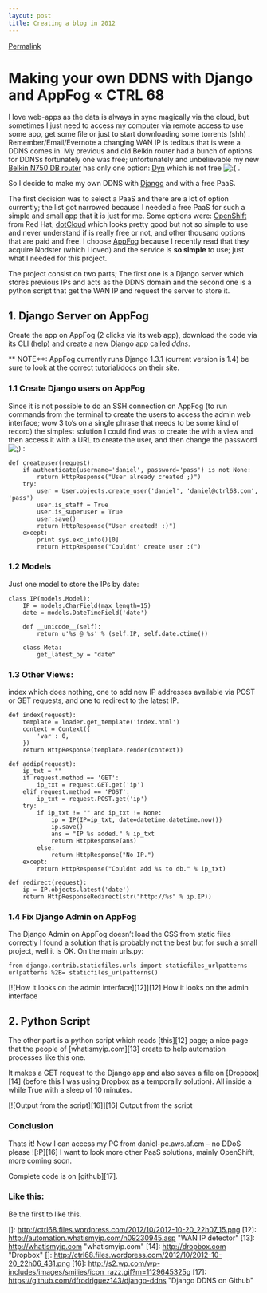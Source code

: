 ```yaml
---
layout: post
title: Creating a blog in 2012
---
```

[Permalink](http://ctrl68.wordpress.com/2012/10/20/making-your-own-ddns-with-django-and-appfog/ "Permalink to Making your own DDNS with Django and AppFog « CTRL 68")

# Making your own DDNS with Django and AppFog « CTRL 68

I love web-apps as the data is always in sync magically via the cloud, but sometimes I just need to access my computer via remote access to use some app, get some file or just to start downloading some torrents (shh) . Remember/Email/Evernote a changing WAN IP is tedious that is were a DDNS comes in. My previous and old Belkin router had a bunch of options for DDNSs fortunately one was free; unfortunately and unbelievable my new [Belkin N750 DB router][1] has only one option: [Dyn][2] which is not free ![:(][3] .

So I decide to make my own DDNS with [Django][4] and with a free PaaS.

The first decision was to select a PaaS and there are a lot of option currently; the list got narrowed because I needed a free PaaS for such a simple and small app that it is just for me. Some options were: [OpenShift][5] from Red Hat, [dotCloud][6] which looks pretty good but not so simple to use and never understand if is really free or not, and other thousand options that are paid and free. I choose [AppFog][7] because I recently read that they acquire Nodster (which I loved) and the service is **so simple** to use; just what I needed for this project.

The project consist on two parts; The first one is a Django server which stores previous IPs and acts as the DDNS domain and the second one is a python script that get the WAN IP and request the server to store it.

## 1. Django Server on AppFog

Create the app on AppFog (2 clicks via its web app), download the code via its CLI ([help][8]) and create a new Django app called *ddns*.

** NOTE**: AppFog currently runs Django 1.3.1 (current version is 1.4) be sure to look at the correct [tutorial/docs][9] on their site.

### 1.1 Create Django users on AppFog

Since it is not possible to do an SSH connection on AppFog (to run commands from the terminal to create the users to access the admin web interface; wow 3 to’s on a single phrase that needs to be some kind of record) the simplest solution I could find was to create the with a view and then access it  with a URL to create the user, and then change the password ![;)][10] :


    def createuser(request):
        if authenticate(username='daniel', password='pass') is not None:
            return HttpResponse("User already created ;)")
        try:
            user = User.objects.create_user('daniel', 'daniel@ctrl68.com', 'pass')
            user.is_staff = True
            user.is_superuser = True
            user.save()
            return HttpResponse("User created! :)")
        except:
            print sys.exc_info()[0]
            return HttpResponse("Couldnt' create user :(")


### 1.2 Models

Just one model to store the IPs by date:


    class IP(models.Model):
        IP = models.CharField(max_length=15)
        date = models.DateTimeField('date')

        def __unicode__(self):
            return u'%s @ %s' % (self.IP, self.date.ctime())

        class Meta:
            get_latest_by = "date"


### 1.3 Other Views:

index which does nothing, one to add new IP addresses available via POST or GET requests, and one to redirect to the latest IP.


    def index(request):
        template = loader.get_template('index.html')
        context = Context({
            'var': 0,
        })
        return HttpResponse(template.render(context))

    def addip(request):
        ip_txt = ""
        if request.method == 'GET':
            ip_txt = request.GET.get('ip')
        elif request.method == 'POST':
            ip_txt = request.POST.get('ip')
        try:
            if ip_txt != "" and ip_txt != None:
                ip = IP(IP=ip_txt, date=datetime.datetime.now())
                ip.save()
                ans = "IP %s added." % ip_txt
                return HttpResponse(ans)
            else:
                return HttpResponse("No IP.")
        except:
            return HttpResponse("Couldnt add %s to db." % ip_txt)

    def redirect(request):
        ip = IP.objects.latest('date')
        return HttpResponseRedirect(str("http://%s" % ip.IP))


### 1.4 Fix Django Admin on AppFog

The Django Admin on AppFog doesn’t load the CSS from static files correctly I found a solution that is probably not the best but for such a small project, well it is OK. On the main urls.py:


    from django.contrib.staticfiles.urls import staticfiles_urlpatterns
    urlpatterns %2B= staticfiles_urlpatterns()


[![How it looks on the admin interface][12]][12]
How it looks on the admin interface

## 2. Python Script

The other part is a python script which reads [this][12] page; a nice page that the people of [whatismyip.com][13] create to help automation processes like this one.

It makes a GET request to the Django app and also saves a file on [Dropbox][14] (before this I was using Dropbox as a temporally solution). All inside a while True with a sleep of 10 minutes.

[![Output from the script][16]][16]
Output from the script

### Conclusion

Thats it! Now I can access my PC from daniel-pc.aws.af.cm – no DDoS please ![:P][16]
I want to look more other PaaS solutions, mainly OpenShift, more coming soon.

Complete code is on [github][17].

### Like this:

Be the first to like this.

 [1]: http://www.belkin.com/us/p/P-F9K1103 "Belkin N750"
 [2]: http://dyn.com/dns/ "Dyn"
 [3]: http://s0.wp.com/wp-includes/images/smilies/icon_sad.gif?m=1129645325g
 [4]: https://www.djangoproject.com "Django"
 [5]: https://openshift.redhat.com/app/ "Open Shift"
 [6]: https://www.dotcloud.com/ "dotCloud"
 [7]: http://appfog.com "appfog"
 [8]: http://blog.appfog.com/getting-started-with-appfogs-command-line/ "AppFog CLI help"
 [9]: https://docs.djangoproject.com/en/1.3/intro/tutorial01/ "Django Tutorial"
 [10]: http://s1.wp.com/wp-includes/images/smilies/icon_wink.gif?m=1129645325g
 []: http://ctrl68.files.wordpress.com/2012/10/2012-10-20_22h07_15.png
 [12]: http://automation.whatismyip.com/n09230945.asp "WAN IP detector"
 [13]: http://whatismyip.com "whatismyip.com"
 [14]: http://dropbox.com "Dropbox"
 []: http://ctrl68.files.wordpress.com/2012/10/2012-10-20_22h06_431.png
 [16]: http://s2.wp.com/wp-includes/images/smilies/icon_razz.gif?m=1129645325g
 [17]: https://github.com/dfrodriguez143/django-ddns "Django DDNS on Github"
